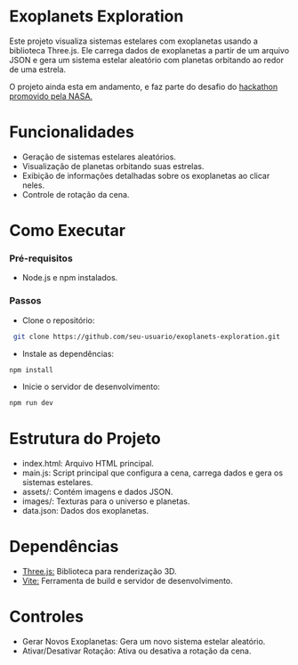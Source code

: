 # Exoplanets Exploration

Este projeto visualiza sistemas estelares com exoplanetas usando a biblioteca Three.js. Ele carrega dados de exoplanetas a partir de um arquivo JSON e gera um sistema estelar aleatório com planetas orbitando ao redor de uma estrela.

O projeto ainda esta em andamento, e faz parte do desafio do [hackathon promovido pela NASA.](https://www.spaceappschallenge.org/)

# Funcionalidades

- Geração de sistemas estelares aleatórios.
- Visualização de planetas orbitando suas estrelas.
- Exibição de informações detalhadas sobre os exoplanetas ao clicar neles.
- Controle de rotação da cena.

# Como Executar
### Pré-requisitos
- Node.js e npm instalados.

### Passos

- Clone o repositório:

```sh
 git clone https://github.com/seu-usuario/exoplanets-exploration.git
```
- Instale as dependências:
```sh
npm install
```
- Inicie o servidor de desenvolvimento:
```sh
npm run dev
```

# Estrutura do Projeto

- index.html: Arquivo HTML principal.
- main.js: Script principal que configura a cena, carrega dados e gera os sistemas estelares.
- assets/: Contém imagens e dados JSON.
- images/: Texturas para o universo e planetas.
- data.json: Dados dos exoplanetas.

# Dependências
- [Three.js:](https://threejs.org/) Biblioteca para renderização 3D.
- [Vite:](https://vitejs.dev/) Ferramenta de build e servidor de desenvolvimento.

# Controles
- Gerar Novos Exoplanetas: Gera um novo sistema estelar aleatório.
- Ativar/Desativar Rotação: Ativa ou desativa a rotação da cena.
